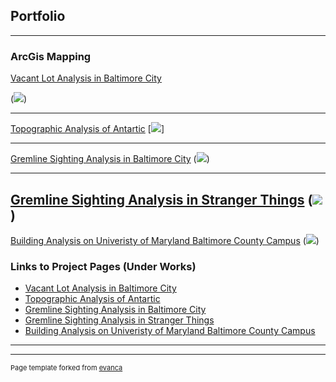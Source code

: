## Portfolio

---

### ArcGis Mapping

[Vacant Lot Analysis in Baltimore City](tshah2.github.io/Vacancy.md)

(<img src="/images/Github_1.PNG"/>)

---
[Topographic Analysis of Antartic](tshah2.github.io/TopographyArtic)
[<img src="/images/github_2.PNG"/>]

---
[Gremline Sighting Analysis in Baltimore City](tshah2.github.io/BaltGrem)
(<img src="/images/486_11.PNG"/>)

---
[Gremline Sighting Analysis in Stranger Things](tshah2.github.io/StrangerGrem)
(<img src="/images/486_14.PNG"/>)
---
[Building Analysis on Univeristy of Maryland Baltimore County Campus](tshah2.github.io/UMBCBuild)
(<img src="/images/486_2.PNG"/>)

### Links to Project Pages (Under Works)

- [Vacant Lot Analysis in Baltimore City](http://example.com/)
- [Topographic Analysis of Antartic](http://example.com/)
- [Gremline Sighting Analysis in Baltimore City](http://example.com/)
- [Gremline Sighting Analysis in Stranger Things](http://example.com/)
- [Building Analysis on Univeristy of Maryland Baltimore County Campus](http://example.com/)

---




---
<p style="font-size:11px">Page template forked from <a href="https://github.com/evanca/quick-portfolio">evanca</a></p>
<!-- Remove above link if you don't want to attibute -->
